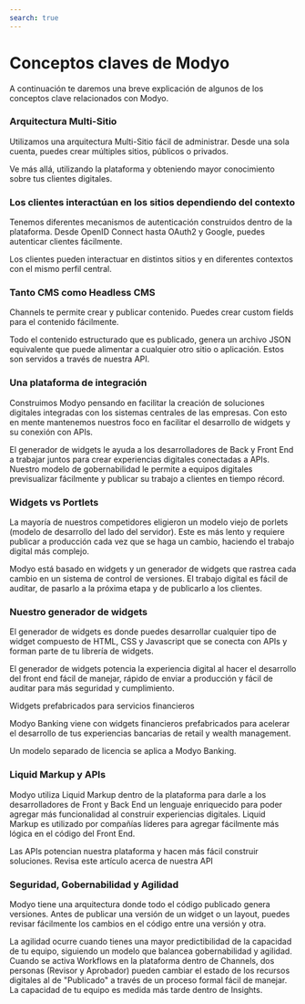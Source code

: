 ```yaml
---
search: true
---
```


# Conceptos claves de Modyo

A continuación te daremos una breve explicación de algunos de los conceptos clave relacionados con Modyo.

### Arquitectura Multi-Sitio

Utilizamos una arquitectura Multi-Sitio fácil de administrar. Desde una sola cuenta, puedes crear múltiples sitios, públicos o privados.

Ve más allá, utilizando la plataforma y obteniendo mayor conocimiento sobre tus clientes digitales.

### Los clientes interactúan en los sitios dependiendo del contexto

Tenemos diferentes mecanismos de autenticación construidos dentro de la plataforma. Desde OpenID Connect hasta OAuth2 y Google, puedes autenticar clientes fácilmente.

Los clientes pueden interactuar en distintos sitios y en diferentes contextos con el mismo perfil central.

### Tanto CMS como Headless CMS

Channels te permite crear y publicar contenido. Puedes crear custom fields para el contenido fácilmente.

Todo el contenido estructurado que es publicado, genera un archivo JSON equivalente que puede alimentar a cualquier otro sitio o aplicación. Estos son servidos a través de nuestra API.

### Una plataforma de integración

Construimos Modyo pensando en facilitar la creación de soluciones digitales integradas con los sistemas centrales de las empresas. Con esto en mente mantenemos nuestros foco en facilitar el desarrollo de widgets y su conexión con APIs.

El generador de widgets le ayuda a los desarrolladores de Back y Front End a trabajar juntos para crear experiencias digitales conectadas a APIs. Nuestro modelo de gobernabilidad le permite a equipos digitales previsualizar fácilmente y publicar su trabajo a clientes en tiempo récord.

### Widgets vs Portlets

La mayoría de nuestros competidores eligieron un modelo viejo de porlets (modelo de desarrollo del lado del servidor). Este es más lento y requiere publicar a producción cada vez que se haga un cambio, haciendo el trabajo digital más complejo.

Modyo está basado en widgets y un generador de widgets que rastrea cada cambio en un sistema de control de versiones. El trabajo digital es fácil de auditar, de pasarlo a la próxima etapa y de publicarlo a los clientes.

### Nuestro generador de widgets

El generador de widgets es donde puedes desarrollar cualquier tipo de widget compuesto de HTML, CSS y Javascript que se conecta con APIs y forman parte de tu librería de widgets.

El generador de widgets potencia la experiencia digital al hacer el desarrollo del front end fácil de manejar, rápido de enviar a producción y fácil de auditar para más seguridad y cumplimiento.

Widgets prefabricados para servicios financieros

Modyo Banking viene con widgets financieros prefabricados para acelerar el desarrollo de tus experiencias bancarias de retail y wealth management.

Un modelo separado de licencia se aplica a Modyo Banking.

### Liquid Markup y APIs

Modyo utiliza Liquid Markup dentro de la plataforma para darle a los desarrolladores de Front y Back End un lenguaje enriquecido para poder agregar más funcionalidad al construir experiencias digitales. Liquid Markup es utilizado por compañías líderes para agregar fácilmente más lógica en el código del Front End.

Las APIs potencian nuestra plataforma y hacen más fácil construir soluciones. Revisa este artículo acerca de nuestra API

### Seguridad, Gobernabilidad y Agilidad

Modyo tiene una arquitectura donde todo el código publicado genera versiones. Antes de publicar una versión de un widget o un layout, puedes revisar fácilmente los cambios en el código entre una versión y otra.

La agilidad ocurre cuando tienes una mayor predictibilidad de la capacidad de tu equipo, siguiendo un modelo que balancea gobernabilidad y agilidad. Cuando se activa Workflows en la plataforma dentro de Channels, dos personas (Revisor y Aprobador) pueden cambiar el estado de los recursos digitales al de "Publicado" a través de un proceso formal fácil de manejar. La capacidad de tu equipo es medida más tarde dentro de Insights.
